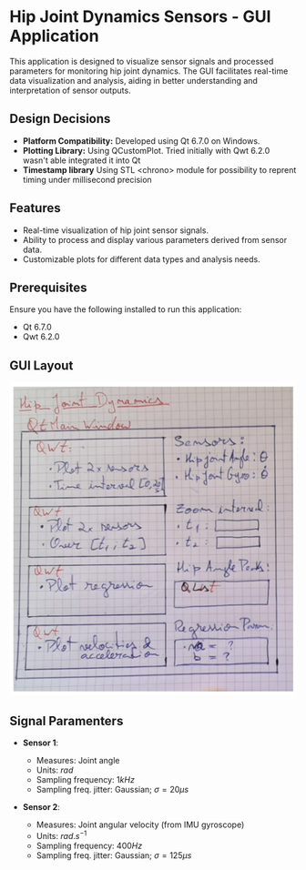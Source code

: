 # Hip Joint Dynamics Sensors - GUI Application

This application is designed to visualize sensor signals and processed parameters for monitoring hip joint dynamics. The GUI facilitates real-time data visualization and analysis, aiding in better understanding and interpretation of sensor outputs.

## Design Decisions

- **Platform Compatibility:** Developed using Qt 6.7.0 on Windows.
- **Plotting Library:** Using QCustomPlot. Tried initially with Qwt 6.2.0 wasn't able integrated it into Qt
- **Timestamp library** Using STL \<chrono\> module for possibility to reprent timing under millisecond precision

## Features

- Real-time visualization of hip joint sensor signals.
- Ability to process and display various parameters derived from sensor data.
- Customizable plots for different data types and analysis needs.

## Prerequisites

Ensure you have the following installed to run this application:

- Qt 6.7.0
- Qwt 6.2.0

## GUI Layout

![Example Image](QtApp_Draft_Layout.png)

## Signal Paramenters

- **Sensor 1**:

  - Measures: Joint angle
  - Units: $rad$
  - Sampling frequency: $1kHz$
  - Sampling freq. jitter: Gaussian; $\sigma=20\mu s$

- **Sensor 2**:
  - Measures: Joint angular velocity (from IMU gyroscope)
  - Units: $rad.s^{-1}$
  - Sampling frequency: $400Hz$
  - Sampling freq. jitter: Gaussian; $\sigma=125\mu s$
